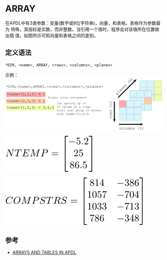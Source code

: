 # ARRAY

在APDL中有3类参数：变量(数字或8位字符串)，向量，和表格。表格作为参数最为
特殊，其指标是实数，而非整数。当引用一个值时，程序会对该值所在位置做出插
值。如图所示可知向量和表格之间的差别。


## 定义语法

```
*DIM, <name>, ARRAY, <rows>, <columns>, <planes>
```

示例：
![](array.png)

![](array2.png)

![](array3.png)


## 参考

- [ARRAYS AND TABLES IN APDL](https://www.ozeninc.com/apdl-arrays-tables-quickreference/)